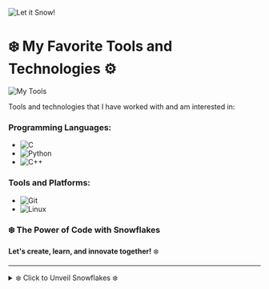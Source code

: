 ![Let it Snow!](https://capsule-render.vercel.app/api?type=wave&color=gradient&height=150&section=header&text=Let%20it%20Snow!&fontSize=30&desc=❄️%20Snowflakes%20Everywhere!%20❄️&descAlign=70&backgroundColor=4b9cd3)


# ❄️ My Favorite Tools and Technologies ⚙️

![My Tools](https://capsule-render.vercel.app/api?type=waving&color=gradient&height=150&section=header&text=C%2C%20C%2B%2B%2C%20Python%2C%20Linux%2C%20GitHub&fontSize=30&desc=Let%20it%20snow%20with%20tools%20❄️&descAlign=70)

Tools and technologies that I have worked with and am interested in:

### Programming Languages:
- ![C](https://img.shields.io/badge/C-00599C?style=for-the-badge&logo=c&logoColor=white)
- ![Python](https://img.shields.io/badge/Python-3776AB?style=for-the-badge&logo=python&logoColor=white)
- ![C++](https://img.shields.io/badge/C%2B%2B-00599C?style=for-the-badge&logo=cplusplus&logoColor=white)

### Tools and Platforms:
- ![Git](https://img.shields.io/badge/Git-F05032?style=for-the-badge&logo=git&logoColor=white)
- ![Linux](https://img.shields.io/badge/Linux-FCC624?style=for-the-badge&logo=linux&logoColor=black)

### ❄️ **The Power of Code with Snowflakes**  
**Let's create, learn, and innovate together!** ❄️

---

</div>

<details>
  <summary>❄️ Click to Unveil Snowflakes ❄️</summary>
  
  <img src="https://capsule-render.vercel.app/api?type=wave&color=gradient&height=150&section=header&text=Let%20It%20Snow&fontSize=30&desc=Snowflakes%20Everywhere!&descAlign=70" alt="snowflakes" />

</details>
